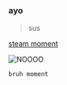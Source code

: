 ### ayo

> sus
  
  [steam moment](https://steamcommunity.com/id/furfuzz/)

   ![NOOOO](https://cdn.betterttv.net/emote/5f4c53c9e6f15f6bf45715b1/3x)



```
bruh moment
```
